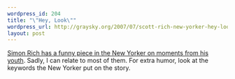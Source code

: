 ```yaml
--- 
wordpress_id: 204
title: "\"Hey, Look\""
wordpress_url: http://graysky.org/2007/07/scott-rich-new-yorker-hey-look/
layout: post
---
```

<a href="http://www.newyorker.com/humor/2007/07/23/070723sh_shouts_rich">Simon Rich has a funny piece in the New Yorker on moments from his youth</a>. Sadly, I can relate to most of them. For extra humor, look at the keywords the New Yorker put on the story.
